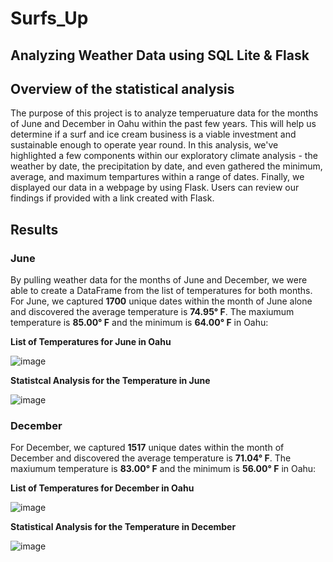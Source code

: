 # Surfs_Up
## Analyzing Weather Data using SQL Lite &amp; Flask

## Overview of the statistical analysis

The purpose of this project is to analyze temperuature data for the months of June and December in Oahu within the past few years. This will help us determine if a surf and ice cream business is a viable investment and sustainable enough to operate year round. In this analysis, we've highlighted a few components within our exploratory climate analysis - the weather by date, the precipitation by date, and even gathered the minimum, average, and maximum tempartures within a range of dates. Finally, we displayed our data in a webpage by using Flask. Users can review our findings if provided with a link created with Flask.

## Results

### June
By pulling weather data for the months of June and December, we were able to create a DataFrame from the list of temperatures for both months. For June, we captured **1700** unique dates within the month of June alone and discovered the average temperature is **74.95° F**. The maxiumum temperature is **85.00° F** and the minimum is **64.00° F** in Oahu:

**List of Temperatures for June in Oahu**          

![image](https://user-images.githubusercontent.com/89496798/145729642-8c69c61d-e8a6-4966-a233-867a6730244a.png)

**Statistcal Analysis for the Temperature in June**         

![image](https://user-images.githubusercontent.com/89496798/145729523-f45ca655-421e-4a4b-9668-53f86eca39ab.png)

### December
For December, we captured **1517** unique dates within the month of December and discovered the average temperature is **71.04° F**. The maxiumum temperature is **83.00° F** and the minimum is **56.00° F** in Oahu:

**List of Temperatures for December in Oahu**               

![image](https://user-images.githubusercontent.com/89496798/145729608-b5293597-057b-469c-8658-5604ddef2fe3.png)

**Statistical Analysis for the Temperature in December**                  

![image](https://user-images.githubusercontent.com/89496798/145729622-6acb4214-db76-461d-b135-2cff87e0e319.png)
